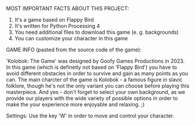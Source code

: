 MOST IMPORTANT FACTS ABOUT THIS PROJECT:
1) It's a game based on Flappy Bird
2) It's written for Python Processing 4
3) You need additional files to download this game (e. g. backgrounds)
4) You can customize your character in this game

GAME INFO (pasted from the source code of the game):

'Kolobok: The Game' was designed by Goofy Games Productions in 2023. In this game (which is definetly not based on 'Flappy Bird') you have to avoid different obstacles in order to survive and gain as many points as you can. The main charcter of the game is Kolobok - a famous figure in slavic folklore, though he's not the only variant you can choose before playing this masterpiece. And yes - don't forget to select your own background, as we provide our players with the wide variety of possible options in order to make the your experience more enjoyable and relaxing. ;)

Settings:
Use the key 'W' in order to move and control your character.
